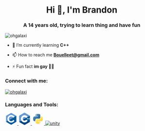 <h1 align="center">Hi 👋, I'm Brandon</h1>
<h3 align="center">A 14 years old, trying to learn thing and have fun</h3>

<p align="left"> <img src="https://komarev.com/ghpvc/?username=ohgalaxi&label=VIEW!!&color=980eb4&style=flat" alt="ohgalaxi" /> </p>

- 🌱 I’m currently learning **C++**

- 📫 How to reach me **Bouelleet@gmail.com**

- ⚡ Fun fact **im gay 🏳‍🌈**

<h3 align="left">Connect with me:</h3>
<p align="left">
<a href="https://instagram.com/ohgalaxi" target="blank"><img align="center" src="https://raw.githubusercontent.com/rahuldkjain/github-profile-readme-generator/master/src/images/icons/Social/instagram.svg" alt="ohgalaxi" height="30" width="40" /></a>
</p>

<h3 align="left">Languages and Tools:</h3>
<p align="left"> <a href="https://www.cprogramming.com/" target="_blank" rel="noreferrer"> <img src="https://raw.githubusercontent.com/devicons/devicon/master/icons/c/c-original.svg" alt="c" width="40" height="40"/> </a> <a href="https://www.w3schools.com/cpp/" target="_blank" rel="noreferrer"> <img src="https://raw.githubusercontent.com/devicons/devicon/master/icons/cplusplus/cplusplus-original.svg" alt="cplusplus" width="40" height="40"/> </a> <a href="https://www.python.org" target="_blank" rel="noreferrer"> <img src="https://raw.githubusercontent.com/devicons/devicon/master/icons/python/python-original.svg" alt="python" width="40" height="40"/> </a> <a href="https://unity.com/" target="_blank" rel="noreferrer"> <img src="https://www.vectorlogo.zone/logos/unity3d/unity3d-icon.svg" alt="unity" width="40" height="40"/> </a> </p>
